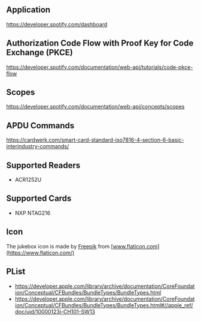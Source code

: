 ## Application

https://developer.spotify.com/dashboard

## Authorization Code Flow with Proof Key for Code Exchange (PKCE)

https://developer.spotify.com/documentation/web-api/tutorials/code-pkce-flow

## Scopes

https://developer.spotify.com/documentation/web-api/concepts/scopes

## APDU Commands

https://cardwerk.com/smart-card-standard-iso7816-4-section-6-basic-interindustry-commands/

## Supported Readers

- ACR1252U

## Supported Cards

- NXP NTAG216

## Icon

The jukebox icon is made by [Freepik](https://www.flaticon.com/authors/freepik)
from [www.flaticon.com](https://www.flaticon.com/)

## PList

- https://developer.apple.com/library/archive/documentation/CoreFoundation/Conceptual/CFBundles/BundleTypes/BundleTypes.html
- https://developer.apple.com/library/archive/documentation/CoreFoundation/Conceptual/CFBundles/BundleTypes/BundleTypes.html#//apple_ref/doc/uid/10000123i-CH101-SW13
